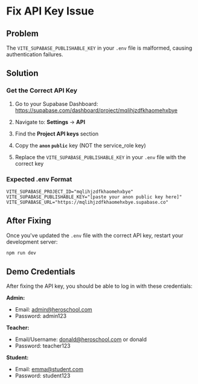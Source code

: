 # Fix API Key Issue

## Problem
The `VITE_SUPABASE_PUBLISHABLE_KEY` in your `.env` file is malformed, causing authentication failures.

## Solution

### Get the Correct API Key

1. Go to your Supabase Dashboard: https://supabase.com/dashboard/project/mqlihjzdfkhaomehxbye

2. Navigate to: **Settings** → **API**

3. Find the **Project API keys** section

4. Copy the **`anon` `public`** key (NOT the service_role key)

5. Replace the `VITE_SUPABASE_PUBLISHABLE_KEY` in your `.env` file with the correct key

### Expected .env Format

```env
VITE_SUPABASE_PROJECT_ID="mqlihjzdfkhaomehxbye"
VITE_SUPABASE_PUBLISHABLE_KEY="[paste your anon public key here]"
VITE_SUPABASE_URL="https://mqlihjzdfkhaomehxbye.supabase.co"
```

## After Fixing

Once you've updated the `.env` file with the correct API key, restart your development server:

```bash
npm run dev
```

## Demo Credentials

After fixing the API key, you should be able to log in with these credentials:

**Admin:**
- Email: admin@heroschool.com
- Password: admin123

**Teacher:**
- Email/Username: donald@heroschool.com or donald
- Password: teacher123

**Student:**
- Email: emma@student.com
- Password: student123
